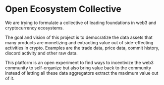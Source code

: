 # Open Ecosystem Collective

We are trying to formulate a collective of leading foundations in web3 and cryptocurrency ecosystems. 

The goal and vision of this project is to democratize the data assets that many products are monetizing and extracting value out of side-effecting activities in crypto. Examples are the trade data, price data, commit history, discord activity and other raw data. 

This platform is an open experiment to find ways to incentivize the web3 community to self-organize but also bring value back to the community instead of letting all these data aggregators extract the maximum value out of it. 
